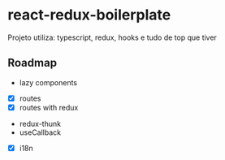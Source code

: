 # react-redux-boilerplate
Projeto utiliza: typescript, redux, hooks e tudo de top que tiver

## Roadmap
* lazy components
- [x] routes
- [x] routes with redux
* redux-thunk
* useCallback
- [x] i18n
